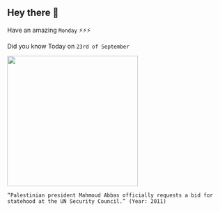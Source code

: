 ## Hey there 👋
Have an amazing `Monday` ⚡⚡⚡

Did you know Today on `23rd of September`
 
 [<img src="https://static.timesofisrael.com/www/uploads/2020/09/Screen-Shot-2020-09-25-at-16.54.15-e1601042173897.jpeg" width="300" />](https://www.aljazeera.com/news/2011/9/23/palestinians-submit-statehood-request-to-un) 
 ```
“Palestinian president Mahmoud Abbas officially requests a bid for statehood at the UN Security Council.” (Year: 2011)
```
